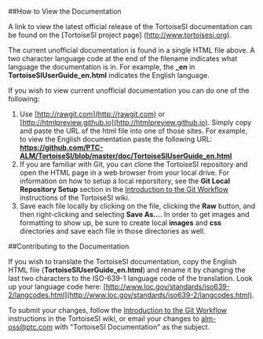 ##How to View the Documentation

A link to view the latest official release of the TortoiseSI documentation can be found on the [TortoiseSI project page] (http://www.tortoisesi.org).

The current unofficial documentation is found in a single HTML file above. A two character language code at the end of the filename indicates what language the documentation is in.  For example, the **_en** in **TortoiseSIUserGuide_en.html** indicates the English language.

If you wish to view current unofficial documentation you can do one of the following:

1. Use [http://rawgit.com](http://rawgit.com) or [http://htmlpreview.github.io](http://htmlpreview.github.io).  Simply copy and paste the URL of the html file into one of those sites.  For example, to view the English documentation paste the following URL: **https://github.com/PTC-ALM/TortoiseSI/blob/master/doc/TortoiseSIUserGuide_en.html**
2. If you are familiar with Git, you can clone the TortoiseSI repository and open the HTML page in a web browser from your local drive. For information on how to setup a local reporsitory, see the **Git Local Repository Setup** section in the [Introduction to the Git Workflow](https://github.com/PTC-ALM/TortoiseSI/wiki/Introduction-to-the-Git-Workflow#git-local-repository-setup) instructions of the TortoiseSI wiki.
3. Save each file locally by clicking on the file, clicking the **Raw** button, and then right-clicking and selecting **Save As...**. In order to get images and formatting to show up, be sure to create local **images** and **css** directories and save each file in those directories as well.


##Contributing to the Documentation

If you wish to translate the TortoiseSI documentation, copy the English HTML file (**TortoiseSIUserGuide_en.html**) and rename it by changing the last two characters to the  ISO-639-1 language code of the translation. Look up your language code here: [http://www.loc.gov/standards/iso639-2/langcodes.html](http://www.loc.gov/standards/iso639-2/langcodes.html).

To submit your changes, follow the [Introduction to the Git Workflow](https://github.com/PTC-ALM/TortoiseSI/wiki/Introduction-to-the-Git-Workflow) instructions in the TortoiseSI wiki, or email your changes to alm-oss@ptc.com with "TortoiseSI Documentation" as the subject.
